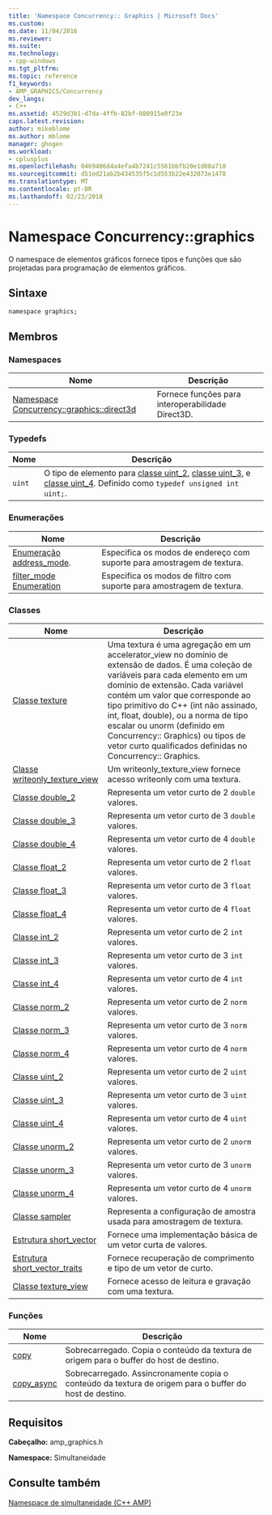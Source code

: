 ```yaml
---
title: 'Namespace Concurrency:: Graphics | Microsoft Docs'
ms.custom: 
ms.date: 11/04/2016
ms.reviewer: 
ms.suite: 
ms.technology:
- cpp-windows
ms.tgt_pltfrm: 
ms.topic: reference
f1_keywords:
- AMP_GRAPHICS/Concurrency
dev_langs:
- C++
ms.assetid: 4529d3b1-d7da-4ffb-82bf-080915e0f23e
caps.latest.revision: 
author: mikeblome
ms.author: mblome
manager: ghogen
ms.workload:
- cplusplus
ms.openlocfilehash: 0469406d4a4efa4b7241c5561bbfb20e1d08a710
ms.sourcegitcommit: d51ed21ab2b434535f5c1d553b22e432073e1478
ms.translationtype: MT
ms.contentlocale: pt-BR
ms.lasthandoff: 02/23/2018
---
```

# <a name="concurrencygraphics-namespace"></a>Namespace Concurrency::graphics
O namespace de elementos gráficos fornece tipos e funções que são projetadas para programação de elementos gráficos.  
  
## <a name="syntax"></a>Sintaxe  
  
```  
namespace graphics;  
```  
  
## <a name="members"></a>Membros  
  
### <a name="namespaces"></a>Namespaces  
  
|Nome|Descrição|  
|----------|-----------------|  
|[Namespace Concurrency::graphics::direct3d](concurrency-graphics-direct3d-namespace.md)|Fornece funções para interoperabilidade Direct3D.|  
  
### <a name="typedefs"></a>Typedefs  
  
|Nome|Descrição|  
|----------|-----------------|  
|`uint`|O tipo de elemento para [classe uint_2](uint-2-class.md), [classe uint_3](uint-3-class.md), e [classe uint_4](uint-4-class.md). Definido como `typedef unsigned int uint;`.|  
  
### <a name="enumerations"></a>Enumerações  
  
|Nome|Descrição|  
|----------|-----------------|  
|[Enumeração address_mode](concurrency-graphics-namespace-enums.md#address_mode).|Especifica os modos de endereço com suporte para amostragem de textura.|  
|[filter_mode Enumeration](concurrency-graphics-namespace-enums.md#filter_mode)|Especifica os modos de filtro com suporte para amostragem de textura.|  
  
### <a name="classes"></a>Classes  
  
|Nome|Descrição|  
|----------|-----------------|  
|[Classe texture](texture-class.md)|Uma textura é uma agregação em um accelerator_view no domínio de extensão de dados. É uma coleção de variáveis para cada elemento em um domínio de extensão. Cada variável contém um valor que corresponde ao tipo primitivo do C++ (int não assinado, int, float, double), ou a norma de tipo escalar ou unorm (definido em Concurrency:: Graphics) ou tipos de vetor curto qualificados definidas no Concurrency:: Graphics.|  
|[Classe writeonly_texture_view](writeonly-texture-view-class.md)|Um writeonly_texture_view fornece acesso writeonly com uma textura.|  
|[Classe double_2](double-2-class.md)|Representa um vetor curto de 2 `double` valores.|  
|[Classe double_3](double-3-class.md)|Representa um vetor curto de 3 `double` valores.|  
|[Classe double_4](double-4-class.md)|Representa um vetor curto de 4 `double` valores.|  
|[Classe float_2](float-2-class.md)|Representa um vetor curto de 2 `float` valores.|  
|[Classe float_3](float-3-class.md)|Representa um vetor curto de 3 `float` valores.|  
|[Classe float_4](float-4-class.md)|Representa um vetor curto de 4 `float` valores.|  
|[Classe int_2](int-2-class.md)|Representa um vetor curto de 2 `int` valores.|  
|[Classe int_3](int-3-class.md)|Representa um vetor curto de 3 `int` valores.|  
|[Classe int_4](int-4-class.md)|Representa um vetor curto de 4 `int` valores.|  
|[Classe norm_2](norm-2-class.md)|Representa um vetor curto de 2 `norm` valores.|  
|[Classe norm_3](norm-3-class.md)|Representa um vetor curto de 3 `norm` valores.|  
|[Classe norm_4](norm-4-class.md)|Representa um vetor curto de 4 `norm` valores.|  
|[Classe uint_2](uint-2-class.md)|Representa um vetor curto de 2 `uint` valores.|  
|[Classe uint_3](uint-3-class.md)|Representa um vetor curto de 3 `uint` valores.|  
|[Classe uint_4](uint-4-class.md)|Representa um vetor curto de 4 `uint` valores.|  
|[Classe unorm_2](unorm-2-class.md)|Representa um vetor curto de 2 `unorm` valores.|  
|[Classe unorm_3](unorm-3-class.md)|Representa um vetor curto de 3 `unorm` valores.|  
|[Classe unorm_4](unorm-4-class.md)|Representa um vetor curto de 4 `unorm` valores.|  
|[Classe sampler](sampler-class.md)|Representa a configuração de amostra usada para amostragem de textura.|  
|[Estrutura short_vector](short-vector-structure.md)|Fornece uma implementação básica de um vetor curta de valores.|  
|[Estrutura short_vector_traits](short-vector-traits-structure.md)|Fornece recuperação de comprimento e tipo de um vetor de curto.|  
|[Classe texture_view](texture-view-class.md)|Fornece acesso de leitura e gravação com uma textura.|  
  
### <a name="functions"></a>Funções  
  
|Nome|Descrição|  
|----------|-----------------|  
|[copy](concurrency-graphics-namespace-functions.md#copy)|Sobrecarregado. Copia o conteúdo da textura de origem para o buffer do host de destino.|  
|[copy_async](concurrency-graphics-namespace-functions.md#copy_async)|Sobrecarregado. Assincronamente copia o conteúdo da textura de origem para o buffer do host de destino.|  
  
## <a name="requirements"></a>Requisitos  
 **Cabeçalho:** amp_graphics.h  
  
 **Namespace:** Simultaneidade  
  
## <a name="see-also"></a>Consulte também  
 [Namespace de simultaneidade (C++ AMP)](concurrency-namespace-cpp-amp.md)
